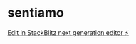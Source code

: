 # sentiamo

[Edit in StackBlitz next generation editor ⚡️](https://stackblitz.com/~/github.com/davemoraltools/sentiamo)
